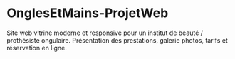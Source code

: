 # OnglesEtMains-ProjetWeb
Site web vitrine moderne et responsive pour un institut de beauté / prothésiste ongulaire. Présentation des prestations, galerie photos, tarifs et réservation en ligne.
